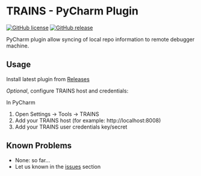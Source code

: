 # TRAINS - PyCharm Plugin


[![GitHub license](https://img.shields.io/github/license/allegroai/trains-pycharm-plugin.svg)](https://img.shields.io/github/license/allegroai/trains-pycharm-plugin.svg)
[![GitHub release](https://img.shields.io/github/release-pre/allegroai/trains-pycharm-plugin.svg)](https://img.shields.io/github/release-pre/allegroai/trains-pycharm-plugin.svg)

PyCharm plugin allow syncing of local repo information to remote debugger machine.

## Usage

Install latest plugin from [Releases](https://github.com/allegroai/trains-pycharm-plugin/releases) 

*Optional*, configure TRAINS host and credentials:

In PyCharm
1. Open Settings -> Tools -> TRAINS
2. Add your TRAINS host (for example: http://localhost:8008)
3. Add your TRAINS user credentials key/secret

## Known Problems

- None: so far...
- Let us known in the [issues](https://github.com/allegroai/trains-pycharm-plugin/issues) section
